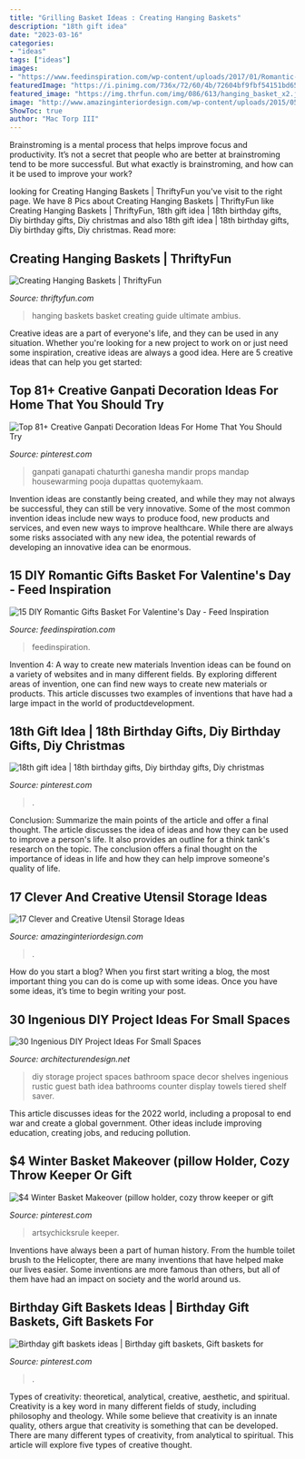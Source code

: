 ```yaml
---
title: "Grilling Basket Ideas : Creating Hanging Baskets"
description: "18th gift idea"
date: "2023-03-16"
categories:
- "ideas"
tags: ["ideas"]
images:
- "https://www.feedinspiration.com/wp-content/uploads/2017/01/Romantic-Valentines-Day-Gifts-for-Him.jpg"
featuredImage: "https://i.pinimg.com/736x/72/60/4b/72604bf9fbf54151bd6559b244678899.jpg"
featured_image: "https://img.thrfun.com/img/086/613/hanging_basket_x2.jpg"
image: "http://www.amazinginteriordesign.com/wp-content/uploads/2015/05/cabinet-drawers.jpg"
ShowToc: true
author: "Mac Torp III"
---
```



Brainstroming is a mental process that helps improve focus and productivity. It’s not a secret that people who are better at brainstroming tend to be more successful. But what exactly is brainstroming, and how can it be used to improve your work?

	

		
looking for Creating Hanging Baskets | ThriftyFun you've visit to the right page. We have 8 Pics about Creating Hanging Baskets | ThriftyFun like Creating Hanging Baskets | ThriftyFun, 18th gift idea | 18th birthday gifts, Diy birthday gifts, Diy christmas and also 18th gift idea | 18th birthday gifts, Diy birthday gifts, Diy christmas. Read more:
		
    
## Creating Hanging Baskets | ThriftyFun

<img loading=lazy src="https://img.thrfun.com/img/086/613/hanging_basket_x2.jpg" onerror="this.onerror=null;this.src='https://tse3.mm.bing.net/th?id=OIP.dTX7uZ_DDnFfENM3E9gopwHaLH&amp;pid=15.1';" alt="Creating Hanging Baskets | ThriftyFun">

_Source: thriftyfun.com_

>hanging baskets basket creating guide ultimate ambius. 

	

Creative ideas are a part of everyone's life, and they can be used in any situation. Whether you're looking for a new project to work on or just need some inspiration, creative ideas are always a good idea. Here are 5 creative ideas that can help you get started: 

    
## Top 81+ Creative Ganpati Decoration Ideas For Home That You Should Try

<img loading=lazy src="https://i.pinimg.com/736x/56/a0/16/56a016a2bcd10000e43ecbd32150ecd1.jpg" onerror="this.onerror=null;this.src='https://tse2.mm.bing.net/th?id=OIP.FK54irNqjOeZen1ql9BB-QHaJ4&amp;pid=15.1';" alt="Top 81+ Creative Ganpati Decoration Ideas For Home That You Should Try">

_Source: pinterest.com_

>ganpati ganapati chaturthi ganesha mandir props mandap housewarming pooja dupattas quotemykaam. 

	

Invention ideas are constantly being created, and while they may not always be successful, they can still be very innovative. Some of the most common invention ideas include new ways to produce food, new products and services, and even new ways to improve healthcare. While there are always some risks associated with any new idea, the potential rewards of developing an innovative idea can be enormous.

    
## 15 DIY Romantic Gifts Basket For Valentine&#039;s Day - Feed Inspiration

<img loading=lazy src="https://www.feedinspiration.com/wp-content/uploads/2017/01/Romantic-Valentines-Day-Gifts-for-Him.jpg" onerror="this.onerror=null;this.src='https://tse3.mm.bing.net/th?id=OIP.hfXVpLIR0k6h4_TtaSB1-wHaLH&amp;pid=15.1';" alt="15 DIY Romantic Gifts Basket For Valentine&#039;s Day - Feed Inspiration">

_Source: feedinspiration.com_

>feedinspiration. 

	

Invention 4: A way to create new materials
Invention ideas can be found on a variety of websites and in many different fields. By exploring different areas of invention, one can find new ways to create new materials or products. This article discusses two examples of inventions that have had a large impact in the world of productdevelopment.

    
## 18th Gift Idea | 18th Birthday Gifts, Diy Birthday Gifts, Diy Christmas

<img loading=lazy src="https://i.pinimg.com/736x/a7/4a/c7/a74ac7b0e3ad95720568341da4eacc73.jpg" onerror="this.onerror=null;this.src='https://tse3.mm.bing.net/th?id=OIP.Ft_LFEuzb0nPEaT9phtqlAHaNK&amp;pid=15.1';" alt="18th gift idea | 18th birthday gifts, Diy birthday gifts, Diy christmas">

_Source: pinterest.com_

>. 

	

Conclusion: Summarize the main points of the article and offer a final thought.
The article discusses the idea of ideas and how they can be used to improve a person's life. It also provides an outline for a think tank's research on the topic. The conclusion offers a final thought on the importance of ideas in life and how they can help improve someone's quality of life.

    
## 17 Clever And Creative Utensil Storage Ideas

<img loading=lazy src="http://www.amazinginteriordesign.com/wp-content/uploads/2015/05/cabinet-drawers.jpg" onerror="this.onerror=null;this.src='https://tse4.mm.bing.net/th?id=OIP.ylXXDsu0gT3oprrpDGRMkAHaLO&amp;pid=15.1';" alt="17 Clever and Creative Utensil Storage Ideas">

_Source: amazinginteriordesign.com_

>. 

	

How do you start a blog?
When you first start writing a blog, the most important thing you can do is come up with some ideas. Once you have some ideas, it’s time to begin writing your post.

    
## 30 Ingenious DIY Project Ideas For Small Spaces

<img loading=lazy src="http://cdn.architecturendesign.net/wp-content/uploads/2016/01/AD-Ingenious-DIY-Project-Ideas-For-Small-Spaces-24.jpg" onerror="this.onerror=null;this.src='https://tse4.mm.bing.net/th?id=OIP.i7Loic3OiM3XkqHPTrpAaQHaLH&amp;pid=15.1';" alt="30 Ingenious DIY Project Ideas For Small Spaces">

_Source: architecturendesign.net_

>diy storage project spaces bathroom space decor shelves ingenious rustic guest bath idea bathrooms counter display towels tiered shelf saver. 

	

This article discusses ideas for the 2022 world, including a proposal to end war and create a global government. Other ideas include improving education, creating jobs, and reducing pollution.

    
## $4 Winter Basket Makeover (pillow Holder, Cozy Throw Keeper Or Gift

<img loading=lazy src="https://i.pinimg.com/736x/72/60/4b/72604bf9fbf54151bd6559b244678899.jpg" onerror="this.onerror=null;this.src='https://tse3.mm.bing.net/th?id=OIP.u6EoezvmDOMBOFRj_HepMwHaLH&amp;pid=15.1';" alt="$4 Winter Basket Makeover (pillow holder, cozy throw keeper or gift">

_Source: pinterest.com_

>artsychicksrule keeper. 

	

Inventions have always been a part of human history. From the humble toilet brush to the Helicopter, there are many inventions that have helped make our lives easier. Some inventions are more famous than others, but all of them have had an impact on society and the world around us.

    
## Birthday Gift Baskets Ideas | Birthday Gift Baskets, Gift Baskets For

<img loading=lazy src="https://i.pinimg.com/736x/71/f3/b2/71f3b24e613f7e9773a7dbd1946ce0ce.jpg" onerror="this.onerror=null;this.src='https://tse4.mm.bing.net/th?id=OIP.5CX5CukxTp-L3maSQdUW4wHaJ3&amp;pid=15.1';" alt="Birthday gift baskets ideas | Birthday gift baskets, Gift baskets for">

_Source: pinterest.com_

>. 

	

Types of creativity: theoretical, analytical, creative, aesthetic, and spiritual.
Creativity is a key word in many different fields of study, including philosophy and theology. While some believe that creativity is an innate quality, others argue that creativity is something that can be developed. There are many different types of creativity, from analytical to spiritual. This article will explore five types of creative thought.

